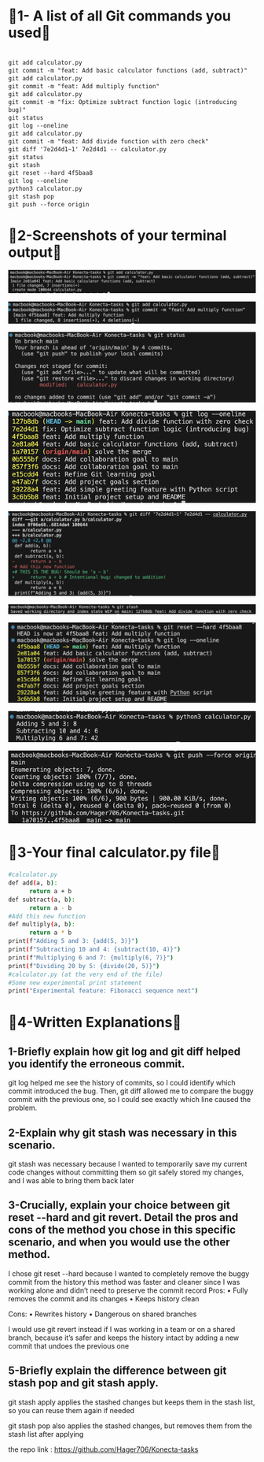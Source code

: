 # **📌1- A list of all Git commands you used**📌

<pre><code>
git add calculator.py
git commit -m "feat: Add basic calculator functions (add, subtract)"
git add calculator.py
git commit -m "feat: Add multiply function"
git add calculator.py
git commit -m "fix: Optimize subtract function logic (introducing bug)"
git status
git log --oneline 
git add calculator.py
git commit -m "feat: Add divide function with zero check"
git diff '7e2d4d1~1' 7e2d4d1 -- calculator.py
git status 
git stash
git reset --hard 4f5baa8
git log --oneline 
python3 calculator.py
git stash pop
git push --force origin
</code></pre>


# **📌2-Screenshots of your terminal output**📌

![Alt text](assets/pic1.png)

![Alt text](assets/pic2.png)

![Alt text](assets/pic3.png)

![Alt text](assets/pic4.png)

![Alt text](assets/pic5.png)

![Alt text](assets/pic6.png)

![Alt text](assets/pic7.png)

![Alt text](assets/pic8.png)

![Alt text](assets/pic9.png)

# **📌3-Your final calculator.py file**📌
```bash
#calculator.py
def add(a, b):
      return a + b
def subtract(a, b):
      return a - b
#Add this new function
def multiply(a, b):
      return a * b
print(f"Adding 5 and 3: {add(5, 3)}")
print(f"Subtracting 10 and 4: {subtract(10, 4)}")
print(f"Multiplying 6 and 7: {multiply(6, 7)}")
print(f"Dividing 20 by 5: {divide(20, 5)}")
#calculator.py (at the very end of the file)
#Some new experimental print statement
print("Experimental feature: Fibonacci sequence next")
```

# **📌4-Written Explanations**📌

## 1-Briefly explain how git log and git diff helped you identify the erroneous commit.

git log helped me see the history of commits, so I could identify which commit introduced the bug.
Then, git diff allowed me to compare the buggy commit with the previous one, so I could see exactly which line caused the problem.

## 2-Explain why git stash was necessary in this scenario.

git stash was necessary because I wanted to temporarily save my current code changes without committing them so git safely stored my changes, and I was able to bring them back later

## 3-Crucially, explain your choice between git reset --hard and git revert. Detail the pros and cons of the method you chose in this specific scenario, and when you would use the other method.

I chose git reset --hard because I wanted to completely remove the buggy commit from the history this method was faster and cleaner since I was working alone and didn’t need to preserve the commit record
Pros:
	•	Fully removes the commit and its changes
	•	Keeps history clean

Cons:
	•	Rewrites history
	•	Dangerous on shared branches 

I would use git revert instead if I was working in a team or on a shared branch, because it’s safer and keeps the history intact by adding a new commit that undoes the previous one

## 5-Briefly explain the difference between git stash pop and git stash apply.

git stash apply applies the stashed changes but keeps them in the stash list, so you can reuse them again if needed

git stash pop also applies the stashed changes, but removes them from the stash list after applying

the repo link : https://github.com/Hager706/Konecta-tasks